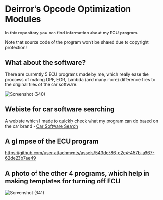 # Deirror’s Opcode Optimization Modules

In this repository you can find information about my ECU program.

Note that source code of the program won't be shared due to copyright protection!

What about the software?
-

There are currently 5 ECU programs made by me, which really ease the proccess of making DPF, EGR, Lambda (and many more) difference files to the original files of the car software.

![Screenshot (640)](https://github.com/user-attachments/assets/e31acae4-0dac-4f15-a3e8-70b75f5534e9)

Webiste for car software searching
-

A webiste which I made to quickly check what my program can do based on the car brand - [Car Software Search](https://deirror.github.io/CarSoftwareSearch/)

A glimpse of the ECU program
-

https://github.com/user-attachments/assets/543dc586-c2e4-457b-a967-62de23b7ae49

A photo of the other 4 programs, which help in making templates for turning off ECU
-

![Screenshot (641)](https://github.com/user-attachments/assets/44180832-b6df-45f2-adf7-43ca148d1238)



